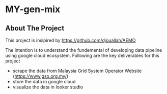 # MY-gen-mix
## About The Project
This project is insipired by https://github.com/djouallah/AEMO

The intention is to understand the fundemental of developing data pipeline using google cloud ecosystem.
Following are the key deliverables for this project
- scrape the data from Malaysia Grid System Operator Website (https://www.gso.org.my/)
- store the data in google cloud
- visualize the data in looker studio

